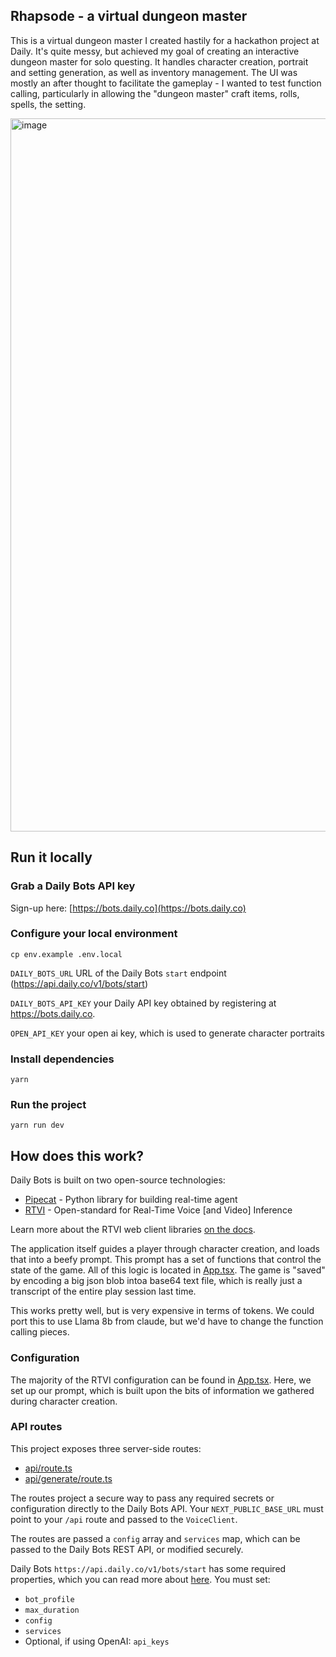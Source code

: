 ## Rhapsode - a virtual dungeon master

This is a virtual dungeon master I created hastily for a hackathon project at Daily. It's quite messy, but achieved my goal of creating an interactive dungeon master for solo questing. It handles character creation, portrait and setting generation, as well as inventory management. The UI was mostly an after thought to facilitate the gameplay - I wanted to test function calling, particularly in allowing the "dungeon master" craft items, rolls, spells, the setting.

<img width="1141" alt="image" src="https://github.com/user-attachments/assets/6400b4ce-41fb-4b6d-b335-756347aefb79">

## Run it locally

### Grab a Daily Bots API key

Sign-up here: [https://bots.daily.co](https://bots.daily.co)

### Configure your local environment

```shell
cp env.example .env.local
```

`DAILY_BOTS_URL` URL of the Daily Bots `start` endpoint (https://api.daily.co/v1/bots/start)

`DAILY_BOTS_API_KEY` your Daily API key obtained by registering at https://bots.daily.co.

`OPEN_API_KEY` your open ai key, which is used to generate character portraits

### Install dependencies

```shell
yarn 
```

### Run the project

```shell
yarn run dev
```

## How does this work?

Daily Bots is built on two open-source technologies:

- [Pipecat](https://www.pipecat.ai) - Python library for building real-time agent
- [RTVI](https://github.com/rtvi-ai) - Open-standard for Real-Time Voice [and Video] Inference

Learn more about the RTVI web client libraries [on the docs](https://docs.rtvi.ai).

The application itself guides a player through character creation, and loads that into a beefy prompt. This prompt has a set of functions that control the state of the game. All of this logic is located in [App.tsx](components/App.tsx). The game is "saved" by encoding a big json blob intoa base64 text file, which is really just a transcript of the entire play session last time. 

This works pretty well, but is very expensive in terms of tokens. We could port this to use Llama 8b from claude, but we'd have to change the function calling pieces.

### Configuration

The majority of the RTVI configuration can be found in [App.tsx](components/App.tsx). Here, we set up our prompt, which is built upon the bits of information we gathered during character creation.

### API routes

This project exposes three server-side routes:

- [api/route.ts](app/api/route.ts)
- [api/generate/route.ts](app/api/generate/route.ts)

The routes project a secure way to pass any required secrets or configuration directly to the Daily Bots API. Your `NEXT_PUBLIC_BASE_URL` must point to your `/api` route and passed to the `VoiceClient`. 

The routes are passed a `config` array and `services` map, which can be passed to the Daily Bots REST API, or modified securely.

Daily Bots `https://api.daily.co/v1/bots/start` has some required properties, which you can read more about [here](https://docs.dailybots.ai/api-reference/endpoint/startBot). You must set:

- `bot_profile`
- `max_duration`
- `config`
- `services`
- Optional, if using OpenAI: `api_keys`
